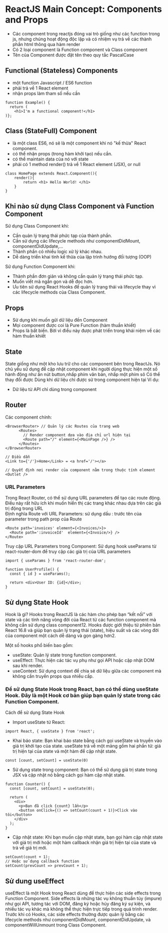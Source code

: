 # ReactJS Main Concept: Components and Props
- Các component trong reactjs đóng vai trò giống như các function trong js, nhưng chúng hoạt động độc lập và có nhiệm vụ trả về các thành phần html thông qua hàm render
- Có 2 loại component là Function component và Class component
- Tên của Component được đặt tên theo quy tắc PascalCase 
## Functional (Stateless) Components
* một function Javascript / ES6 function
* phải trả về 1 React element
* nhận props làm tham số nếu cần
~~~
function Example() {
  return ( 
    <h1>I'm a functional component!</h1>
)};
~~~
## Class (StateFull) Component
* là một class ES6, nó sẽ là một component khi nó "kế thừa" React component.
* có thể nhận props (trong hàm khởi tạo) nếu cần.
* có thể maintain data của nó với state
* phải có 1 method render() trả về 1 React element (JSX), or null
~~~
class HomePage extends React.Component(){
    render(){
        return <h1> Hello World! </h1>
    }
}
~~~ 

## Khi nào sử dụng Class Component và Function Component
Sử dụng Class Component khi:
* Cần quản lý trạng thái phức tạp của thành phần.
* Cần sử dụng các lifecycle methods như componentDidMount, componentDidUpdate,…
* Thành phần có nhiều logic xử lý khác nhau.
* Dễ dàng triển khai tính kế thừa của lập trình hướng đối tượng (OOP)

Sử dụng Function Component khi:
* Thành phần đơn giản và không cần quản lý trạng thái phức tạp.
* Muốn viết mã ngắn gọn và dễ đọc hơn.
* Ưu tiên sử dụng React Hooks để quản lý trạng thái và lifecycle thay vì các lifecycle methods của Class Component.

## Props 
* Sử dụng khi muốn gửi dữ liệu  đến Component 
* Mọi component được coi là Pure Function (hàm thuần khiết)
* Props là bất biến. Bời vì điều này được phát triển trong khái niệm về các hàm thuần khiết

## State 
State giống như một kho lưu trữ cho các component bên trong ReactJs. Nó chủ yếu sử dụng để cập nhật component khi người dùng thực hiện một số hành động như ấn nút button,nhấp phím văn bản, nhấp một phím sô 
Có thể thay đổi được 
Dùng khi dữ liệu chỉ được sử trong component hiện tại
Ví dụ:
- Dữ liệu từ API chỉ dùng trong component


## Router 
Các component chính: 
~~~
<BrowserRouter> // Quản lý các Routes của trang web
      <Routes> 
        // Render component dựa vào địa chỉ url hiện tại 
        <Route path="/" element={<MainPage />} /> 
      </Routes>
</BrowserRouter>

// Điều dẫn 
<Link to={'/'}>Home</Link> = <a href='/'></a>

// Quyết định nơi render của component nằm trong thuộc tính element
<Outlet />
~~~

### URL Parameters
Trong React Router, có thể sử dụng URL parameters để tạo các route động. Điều này rất hữu ích khi muốn hiển thị các trang khác nhau dựa trên các giá trị động trong URL     
Định nghĩa Route với URL Parameters: sử dụng dấu : trước tên của parameter trong path prop của Route
```
<Route path='invoices' element={<Invoices/>}>
  <Route path=':invoiceId'  element={<Invoice/>} />
</Route>
```
Truy cập URL Parameters trong Component: Sử dụng hook useParams từ react-router-dom để truy cập các giá trị của URL parameters
```
import { useParams } from 'react-router-dom';

function UserProfile() {
  const { id } = useParams();

  return <div>User ID: {id}</div>;
}
```

## Sử dụng State Hook
Hook là gì? 
Hooks trong ReactJS là các hàm cho phép bạn “kết nối” với state và các tính năng vòng đời của React từ các function component mà không cần sử dụng class component12. Hooks được giới thiệu từ phiên bản React 16.8 và giúp bạn quản lý trạng thái (state), hiệu suất và các vòng đời của component một cách dễ dàng và gọn gàng hơn2.

Một số hooks phổ biến bao gồm:
- useState: Quản lý state trong function component.
- useEffect: Thực hiện các tác vụ phụ như gọi API hoặc cập nhật DOM sau khi render.
- useContext: Sử dụng context để chia sẻ dữ liệu giữa các component mà không cần truyền props qua nhiều cấp.

### Để sử dụng State Hook trong React, bạn có thể dùng useState Hook. Đây là một Hook cơ bản giúp bạn quản lý state trong các Function Component.
Cách để sử dụng State Hook 
- Import useState từ React:
```
import React, { useState } from 'react';
```
- Khai báo state: Bạn khai báo state bằng cách gọi useState và truyền vào giá trị khởi tạo của state. useState trả về một mảng gồm hai phần tử: giá trị hiện tại của state và một hàm để cập nhật state.
```
const [count, setCount] = useState(0)
```
- Sử dụng state trong component: Bạn có thể sử dụng giá trị state trong JSX và cập nhật nó bằng cách gọi hàm cập nhật state.
```
function Counter() {
  const [count, setCount] = useState(0);

  return (
    <div>
      <p>Bạn đã click {count} lần</p>
      <button onClick={() => setCount(count + 1)}>Click vào tôi</button>
    </div>
  );
}
```
- Cập nhật state: Khi bạn muốn cập nhật state, bạn gọi hàm cập nhật state với giá trị mới hoặc một hàm callback nhận giá trị hiện tại của state và trả về giá trị mới.
```
setCount(count + 1);
// Hoặc sử dụng callback function
setCount(prevCount => prevCount + 1);
```

## Sử dung useEffect 
useEffect là một Hook trong React dùng để thực hiện các side effects trong Function Component. Side effects là những tác vụ không thuần túy (impure) như gọi API, tương tác với DOM, đăng ký hoặc hủy đăng ký sự kiện, và nhiều tác vụ khác mà không thể thực hiện trực tiếp trong quá trình render. Trước khi có Hooks, các side effects thường được quản lý bằng các lifecycle methods như componentDidMount, componentDidUpdate, và componentWillUnmount trong Class Component.